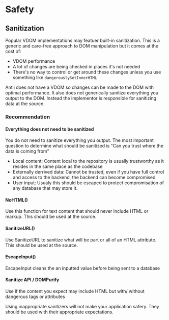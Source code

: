# Safety

## Sanitization
Popular VDOM implementations may featuer built-in sanitization. This is a generic and care-free approach to DOM manipulation but it comes at the cost of:
- VDOM performance
- A lot of changes are being checked in places it's not needed
- There's no way to control or get around these changes unless you use something like `dangerouslySetInnerHTML`

Antii does not have a VDOM so changes can be made to the DOM with optimal performance. It also does not generically sanitize everything you output to the DOM. 
Instead the implementor is responsible for sanitizing data at the source.

### Recommendation
#### Everything does not need to be sanitized
You do not need to sanitize everything you output. The most important question to determine what should be sanitized is "Can you trust where the data is coming from"
- Local content: Content local to the repository is usually trustworthy as it resides in the same place as the codebase
- Externally derrived data: Cannot be trusted, even if you have full control and access to the backend, the backend can become compromised 
- User input: Usualy this should be escaped to protect compromisation of any database that may store it.

#### NoHTML()
Use this function for text content that should never include HTML or markup. This should be used at the source.

#### SanitizeURL()
Use SanitizeURL to sanitize what will be part or all of an HTML attribute. This should be used at the source.

#### EscapeInput()
EscapeInput cleans the an inputted value before being sent to a database

#### Sanitize API / DOMPurify
Use if the content you expect may include HTML but with/ without dangerous tags or attributes

Using inappropriate sanitizers will not make your application safery. They should be used with their appropriate expectations.
